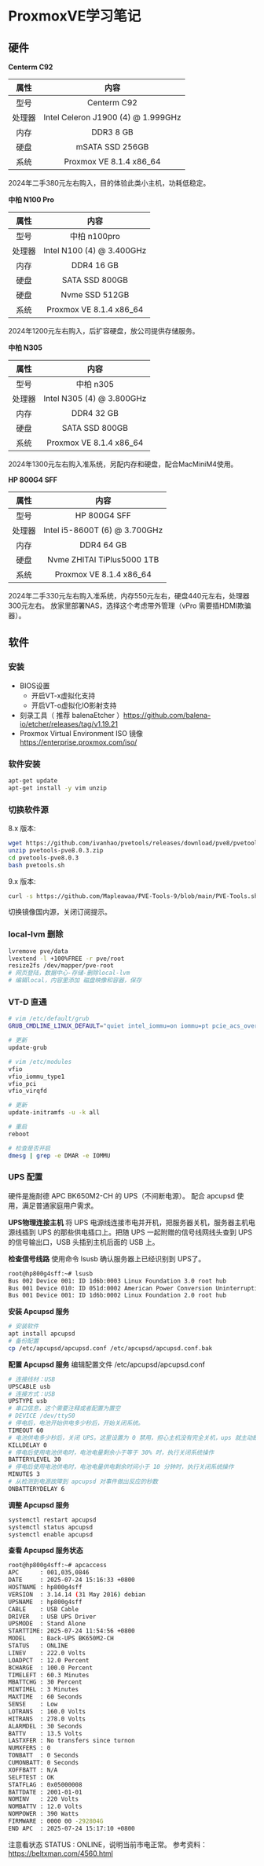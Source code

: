 # ProxmoxVE学习笔记

## 硬件

**Centerm C92**

|属性|内容|
|:-:|:-:|
|型号|Centerm C92|
|处理器|Intel Celeron J1900 (4) @ 1.999GHz|
|内存|DDR3 8 GB|
|硬盘|mSATA SSD 256GB|
|系统|Proxmox VE 8.1.4 x86_64|

2024年二手380元左右购入，目的体验此类小主机，功耗低稳定。

**中柏 N100 Pro**

|属性|内容|
|:-:|:-:|
|型号|中柏 n100pro|
|处理器|Intel N100 (4) @ 3.400GHz|
|内存|DDR4 16 GB|
|硬盘|SATA SSD 800GB|
|硬盘|Nvme SSD 512GB|
|系统|Proxmox VE 8.1.4 x86_64|

2024年1200元左右购入，后扩容硬盘，放公司提供存储服务。

**中柏 N305**

|属性|内容|
|:-:|:-:|
|型号|中柏 n305|
|处理器|Intel N305 (4) @ 3.800GHz|
|内存|DDR4 32 GB|
|硬盘|SATA SSD 800GB|
|系统|Proxmox VE 8.1.4 x86_64|

2024年1300元左右购入准系统，另配内存和硬盘，配合MacMiniM4使用。

**HP 800G4 SFF**

|属性|内容|
|:-:|:-:|
|型号|HP 800G4 SFF|
|处理器|Intel i5-8600T (6) @ 3.700GHz|
|内存|DDR4 64 GB|
|硬盘|Nvme ZHITAI TiPlus5000 1TB|
|系统|Proxmox VE 8.1.4 x86_64|

2024年二手330元左右购入准系统，内存550元左右，硬盘440元左右，处理器300元左右。
放家里部署NAS，选择这个考虑带外管理（vPro 需要插HDMI欺骗器）。

## 软件

### 安装
* BIOS设置
  * 开启VT-x虚拟化支持
  * 开启VT-o虚拟化IO影射支持
* 刻录工具（ 推荐 balenaEtcher ）https://github.com/balena-io/etcher/releases/tag/v1.19.21
* Proxmox Virtual Environment ISO 镜像 https://enterprise.proxmox.com/iso/


### 软件安装

```bash
apt-get update
apt-get install -y vim unzip
```

### 切换软件源

8.x 版本: 
```bash
wget https://github.com/ivanhao/pvetools/releases/download/pve8/pvetools-pve8.0.3.zip
unzip pvetools-pve8.0.3.zip
cd pvetools-pve8.0.3
bash pvetools.sh 
```

9.x 版本:
```bash
curl -s https://github.com/Mapleawaa/PVE-Tools-9/blob/main/PVE-Tools.sh | bash
```
切换镜像国内源，关闭订阅提示。

### local-lvm 删除

```bash
lvremove pve/data
lvextend -l +100%FREE -r pve/root
resize2fs /dev/mapper/pve-root
# 网页登陆，数据中心-存储-删除local-lvm
# 编辑local，内容里添加 磁盘映像和容器，保存
```

### VT-D 直通
```bash
# vim /etc/default/grub
GRUB_CMDLINE_LINUX_DEFAULT="quiet intel_iommu=on iommu=pt pcie_acs_override=downstream pci=realloc=off"

# 更新
update-grub

# vim /etc/modules
vfio
vfio_iommu_type1
vfio_pci
vfio_virqfd

# 更新
update-initramfs -u -k all

# 重启
reboot

# 检查是否开启
dmesg | grep -e DMAR -e IOMMU
``` 

### UPS 配置

硬件是施耐德 APC BK650M2-CH 的 UPS（不间断电源）。
配合 apcupsd 使用，满足普通家庭用户需求。

**UPS物理连接主机**
将 UPS 电源线连接市电并开机，把服务器关机，服务器主机电源线插到 UPS 的那些供电插口上。把随 UPS 一起附赠的信号线网线头查到 UPS 的信号输出口，USB 头插到主机后面的 USB 上。

**检查信号线路**
使用命令 lsusb 确认服务器上已经识别到 UPS了。

```bash
root@hp800g4sff:~# lsusb 
Bus 002 Device 001: ID 1d6b:0003 Linux Foundation 3.0 root hub
Bus 001 Device 010: ID 051d:0002 American Power Conversion Uninterruptible Power Supply
Bus 001 Device 001: ID 1d6b:0002 Linux Foundation 2.0 root hub
```

**安装 Apcupsd 服务**

```bash
# 安装软件
apt install apcupsd
# 备份配置
cp /etc/apcupsd/apcupsd.conf /etc/apcupsd/apcupsd.conf.bak
```

**配置 Apcupsd 服务**
编辑配置文件 /etc/apcupsd/apcupsd.conf

```bash
# 连接线材：USB
UPSCABLE usb
# 连接方式：USB
UPSTYPE usb
# 串口信息，这个需要注释或者配置为置空
# DEVICE /dev/ttyS0
# 停电后，电池开始供电多少秒后，开始关闭系统。
TIMEOUT 60
# 电池供电多少秒后，关闭 UPS。这里设置为 0 禁用，担心主机没有完全关机，ups 就主动断电了
KILLDELAY 0
# 停电后使用电池供电时，电池电量剩余小于等于 30% 时，执行关闭系统操作
BATTERYLEVEL 30
# 停电后使用电池供电时，电池电量供电剩余时间小于 10 分钟时，执行关闭系统操作
MINUTES 3
# 从检测到电源故障到 apcupsd 对事件做出反应的秒数
ONBATTERYDELAY 6
```

**调整 Apcupsd 服务**
```bash
systemctl restart apcupsd
systemctl status apcupsd
systemctl enable apcupsd
```

**查看 Apcupsd 服务状态**
```bash
root@hp800g4sff:~# apcaccess
APC      : 001,035,0846
DATE     : 2025-07-24 15:16:33 +0800  
HOSTNAME : hp800g4sff
VERSION  : 3.14.14 (31 May 2016) debian
UPSNAME  : hp800g4sff
CABLE    : USB Cable
DRIVER   : USB UPS Driver
UPSMODE  : Stand Alone
STARTTIME: 2025-07-24 11:54:56 +0800  
MODEL    : Back-UPS BK650M2-CH 
STATUS   : ONLINE 
LINEV    : 222.0 Volts
LOADPCT  : 12.0 Percent
BCHARGE  : 100.0 Percent
TIMELEFT : 60.3 Minutes
MBATTCHG : 30 Percent
MINTIMEL : 3 Minutes
MAXTIME  : 60 Seconds
SENSE    : Low
LOTRANS  : 160.0 Volts
HITRANS  : 278.0 Volts
ALARMDEL : 30 Seconds
BATTV    : 13.5 Volts
LASTXFER : No transfers since turnon
NUMXFERS : 0
TONBATT  : 0 Seconds
CUMONBATT: 0 Seconds
XOFFBATT : N/A
SELFTEST : OK
STATFLAG : 0x05000008
BATTDATE : 2001-01-01
NOMINV   : 220 Volts
NOMBATTV : 12.0 Volts
NOMPOWER : 390 Watts
FIRMWARE : 0000 00 -292804G 
END APC  : 2025-07-24 15:17:10 +0800  
```

注意看状态 STATUS   : ONLINE，说明当前市电正常。
参考资料：https://beltxman.com/4560.html

